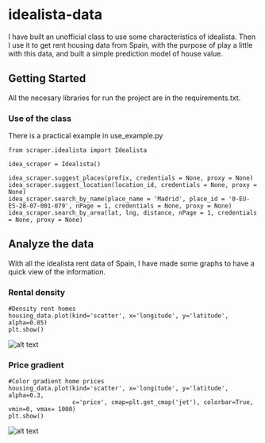 # idealista-data
 I have built an unofficial class to use some characteristics of idealista. Then I use it to get rent housing data from Spain, with the purpose of play a little with this data, and built a simple prediction model of house value.

## Getting Started

All the necesary libraries for run the project are in the requirements.txt.

### Use of the class

There is a practical example in use_example.py

```
from scraper.idealista import Idealista

idea_scraper = Idealista()

idea_scraper.suggest_places(prefix, credentials = None, proxy = None)
idea_scraper.suggest_location(location_id, credentials = None, proxy = None)
idea_scraper.search_by_name(place_name = 'Madrid', place_id = '0-EU-ES-28-07-001-079', nPage = 1, credentials = None, proxy = None)
idea_scraper.search_by_area(lat, lng, distance, nPage = 1, credentials = None, proxy = None)
```

## Analyze the data

With all the idealista rent data of Spain, I have made some graphs to have a quick view of the information.

### Rental density

```
#Density rent homes
housing_data.plot(kind='scatter', x='longitude', y='latitude', alpha=0.05)
plt.show()
```

![alt text](https://raw.githubusercontent.com/seralexger/idealista-data/master/data/images/rental_density_readme.png)

### Price gradient

```
#Color gradient home prices
housing_data.plot(kind='scatter', x='longitude', y='latitude', alpha=0.3, 
				  c='price', cmap=plt.get_cmap('jet'), colorbar=True, vmin=0, vmax= 1000)
plt.show()
```

![alt text](https://raw.githubusercontent.com/seralexger/idealista-data/master/data/images/price_gradient_readme.png)